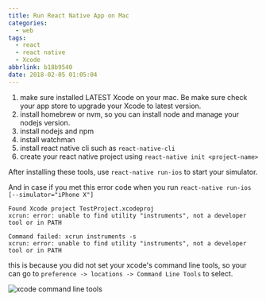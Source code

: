 ```yaml
---
title: Run React Native App on Mac
categories:
  - web
tags:
  - react
  - react native
  - Xcode
abbrlink: b18b9540
date: 2018-02-05 01:05:04
---
```


1. make sure installed LATEST Xcode on your mac. Be make sure check your app store to upgrade your Xcode to latest version.
2. install homebrew or nvm, so you can install node and manage your nodejs version.
3. install nodejs and npm
4. install watchman
5. install react native cli such as `react-native-cli`
6. create your react native project using `react-native init <project-name>`

After installing these tools, use `react-native run-ios` to start your simulator.

And in case if you met this error code when you run `react-native run-ios [--simulator="iPhone X"]`

```shell
Found Xcode project TestProject.xcodeproj
xcrun: error: unable to find utility "instruments", not a developer
tool or in PATH

Command failed: xcrun instruments -s
xcrun: error: unable to find utility "instruments", not a developer
tool or in PATH
```

this is because you did not set your xcode's command line tools, so your can go to `preference -> locations -> Command Line Tools` to select.

![xcode command line tools](https://p9-juejin.byteimg.com/tos-cn-i-k3u1fbpfcp/760e08710688460499ed894397ed156a~tplv-k3u1fbpfcp-watermark.image)
